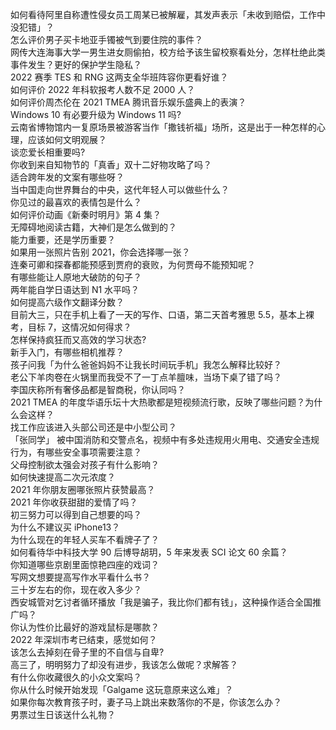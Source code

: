 如何看待阿里自称遭性侵女员工周某已被解雇，其发声表示「未收到赔偿，工作中没犯错」？  
怎么评价男子买卡地亚手镯被气到要住院的事件？  
网传大连海事大学一男生进女厕偷拍，校方给予该生留校察看处分，怎样杜绝此类事件发生？更好的保护学生隐私？  
2022 赛季 TES 和 RNG 这两支全华班阵容你更看好谁？  
如何评价 2022 年科软报考人数不足 2000 人？  
如何评价周杰伦在 2021 TMEA 腾讯音乐娱乐盛典上的表演？  
Windows 10 有必要升级为 Windows 11 吗?  
云南省博物馆内一复原场景被游客当作「撒钱祈福」场所，这是出于一种怎样的心理，应该如何文明观展？  
谈恋爱长相重要吗?  
你收到来自知物节的「真香」双十二好物攻略了吗？  
适合跨年发的文案有哪些呀？  
当中国走向世界舞台的中央，这代年轻人可以做些什么？  
你见过的最喜欢的表情包是什么？  
如何评价动画《新秦时明月》第 4 集？  
无障碍地阅读古籍，大神们是怎么做到的？  
能力重要，还是学历重要？  
如果用一张照片告别 2021，你会选择哪一张？  
连秦可卿和探春都能预感到贾府的衰败，为何贾母不能预知呢？  
有哪些能让人原地大破防的句子？  
两年能自学日语达到 N1 水平吗？  
如何提高六级作文翻译分数？  
目前大三，只在手机上看了一天的写作、口语，第二天首考雅思 5.5，基本上裸考，目标 7，这情况如何得求？  
怎样保持疯狂而又高效的学习状态?  
新手入门，有哪些相机推荐？  
孩子问我「为什么爸爸妈妈不让我长时间玩手机」我怎么解释比较好？  
老公下羊肉卷在火锅里而我受不了一丁点羊膻味，当场下桌了错了吗？  
李国庆称所有奢侈品都是智商税，你认同吗？  
2021 TMEA 的年度华语乐坛十大热歌都是短视频流行歌，反映了哪些问题？为什么会这样？  
找工作应该进入头部公司还是中小型公司？  
「张同学」 被中国消防和交警点名，视频中有多处违规用火用电、交通安全违规行为，有哪些安全事项需要注意？  
父母控制欲太强会对孩子有什么影响？  
如何快速提高二次元浓度？  
2021 年你朋友圈哪张照片获赞最高？  
2021 年你收获甜甜的爱情了吗？  
初三努力可以得到自己想要的吗？  
为什么不建议买 iPhone13？  
为什么现在的年轻人买车不看牌子了？  
如何看待华中科技大学 90 后博导胡玥，5 年来发表 SCI 论文 60 余篇？  
你知道哪些京剧里面惊艳四座的戏词？  
写网文想要提高写作水平看什么书？  
三十岁左右的你，现在收入多少？  
西安城管对乞讨者循环播放「我是骗子，我比你们都有钱」，这种操作适合全国推广吗？  
你认为性价比最好的游戏鼠标是哪款？  
2022 年深圳市考已结束，感觉如何？  
该怎么去掉刻在骨子里的不自信与自卑?  
高三了，明明努力了却没有进步，我该怎么做呢？求解答？  
有什么你收藏很久的小众文案吗？  
你从什么时候开始发现「Galgame 这玩意原来这么难」？  
如果你每次教育孩子时，妻子马上跳出来数落你的不是，你该怎么办？  
男票过生日该送什么礼物？  
